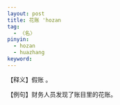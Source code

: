 ```yaml
---
layout: post
title: 花账 'hozan
tag:
  - 〈名〉
pinyin: 
  - hozan
  - huazhang
keyword: 
---
```



【释义】假账 。    

【例句】财务人员发现了账目里的花账。    

                    